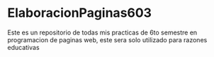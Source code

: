 # ElaboracionPaginas603

Este es un repositorio de todas mis practicas de 6to semestre en programacion 
de paginas web, este sera solo utilizado para razones educativas
